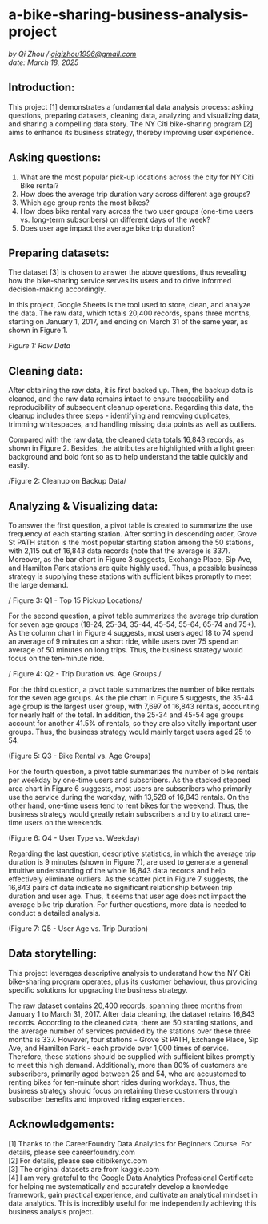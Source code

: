 # a-bike-sharing-business-analysis-project
*by Qi Zhou / qiqizhou1996@gmail.com*  
*date: March 18, 2025*  

## Introduction:
<p>This project [1] demonstrates a fundamental data analysis process: asking questions, preparing datasets, cleaning data, analyzing and visualizing data, and sharing a compelling data story. The NY Citi bike-sharing program [2] aims to enhance its business strategy, thereby improving user experience.</p>  

## Asking questions:
1. What are the most popular pick-up locations across the city for NY Citi Bike rental?  
2. How does the average trip duration vary across different age groups?  
3. Which age group rents the most bikes?  
4. How does bike rental vary across the two user groups (one-time users vs. long-term subscribers) on different days of the week?  
5. Does user age impact the average bike trip duration?

## Preparing datasets:
<p>The dataset [3] is chosen to answer the above questions, thus revealing how the bike-sharing service serves its users and to drive informed decision-making accordingly.</p>
<p>In this project, Google Sheets is the tool used to store, clean, and analyze the data. The raw data, which totals 20,400 records, spans three months, starting on January 1, 2017, and ending on March 31 of the same year, as shown in Figure 1.</p>  

*Figure 1: Raw Data* 

## Cleaning data:
<p>After obtaining the raw data, it is first backed up. Then, the backup data is cleaned, and the raw data remains intact to ensure traceability and reproducibility of subsequent cleanup operations. Regarding this data, the cleanup includes three steps - identifying and removing duplicates, trimming whitespaces, and handling missing data points as well as outliers.</p>    
<p>Compared with the raw data, the cleaned data totals 16,843 records, as shown in Figure 2. Besides, the attributes are highlighted with a light green background and bold font so as to help understand the table quickly and easily.</p>    
<p>/Figure 2: Cleanup on Backup Data/</p>  

## Analyzing & Visualizing data:
<p>To answer the first question, a pivot table is created to summarize the use frequency of each starting station. After sorting in descending order, Grove St PATH station is the most popular starting station among the 50 stations, with 2,115 out of 16,843 data records (note that the average is 337). Moreover, as the bar chart in Figure 3 suggests, Exchange Place, Sip Ave, and Hamilton Park stations are quite highly used. Thus, a possible business strategy is supplying these stations with sufficient bikes promptly to meet the large demand.</p>  
<p>/ Figure 3: Q1 - Top 15 Pickup Locations/ </p>  
<p>For the second question, a pivot table summarizes the average trip duration for seven age groups (18-24, 25-34, 35-44, 45-54, 55-64, 65-74 and 75+). As the column chart in Figure 4 suggests, most users aged 18 to 74 spend an average of 9 minutes on a short ride, while users over 75 spend an average of 50 minutes on long trips. Thus, the business strategy would focus on the ten-minute ride.</p>    
<p>/ Figure 4: Q2 - Trip Duration vs. Age Groups /</p>  
<p>For the third question, a pivot table summarizes the number of bike rentals for the seven age groups. As the pie chart in Figure 5 suggests, the 35-44 age group is the largest user group, with 7,697 of 16,843 rentals, accounting for nearly half of the total. In addition, the 25-34 and 45-54 age groups account for another 41.5% of rentals, so they are also vitally important user groups. Thus, the business strategy would mainly target users aged 25 to 54.</p>    
<p>(Figure 5: Q3 - Bike Rental vs. Age Groups)</p>  
<p>For the fourth question, a pivot table summarizes the number of bike rentals per weekday by one-time users and subscribers. As the stacked stepped area chart in Figure 6 suggests, most users are subscribers who primarily use the service during the workday, with 13,528 of 16,843 rentals. On the other hand, one-time users tend to rent bikes for the weekend. Thus, the business strategy would greatly retain subscribers and try to attract one-time users on the weekends.</p>    
<p>(Figure 6: Q4 - User Type vs. Weekday)</p>  
<p>Regarding the last question, descriptive statistics, in which the average trip duration is 9 minutes (shown in Figure 7), are used to generate a general intuitive understanding of the whole 16,843 data records and help effectively eliminate outliers. As the scatter plot in Figure 7 suggests, the 16,843 pairs of data indicate no significant relationship between trip duration and user age. Thus, it seems that user age does not impact the average bike trip duration. For further questions, more data is needed to conduct a detailed analysis.</p>  
<p>(Figure 7: Q5 - User Age vs. Trip Duration)</p>  

## Data storytelling:
<p>This project leverages descriptive analysis to understand how the NY Citi bike-sharing program operates, plus its customer behaviour, thus providing specific solutions for upgrading the business strategy.</p>  
<p>The raw dataset contains 20,400 records, spanning three months from January 1 to March 31, 2017. After data cleaning, the dataset retains 16,843 records. According to the cleaned data, there are 50 starting stations, and the average number of services provided by the stations over these three months is 337. However, four stations - Grove St PATH, Exchange Place, Sip Ave, and Hamilton Park - each provide over 1,000 times of service. Therefore, these stations should be supplied with sufficient bikes promptly to meet this high demand. Additionally, more than 80% of customers are subscribers, primarily aged between 25 and 54, who are accustomed to renting bikes for ten-minute short rides during workdays. Thus, the business strategy should focus on retaining these customers through subscriber benefits and improved riding experiences.</p>  

## Acknowledgements:
[1] Thanks to the CareerFoundry Data Analytics for Beginners Course. For details, please see careerfoundry.com  
[2] For details, please see citibikenyc.com  
[3] The original datasets are from kaggle.com  
[4] I am very grateful to the Google Data Analytics Professional Certificate for helping me systematically and accurately develop a knowledge framework, gain practical experience, and cultivate an analytical mindset in data analytics. This is incredibly useful for me independently achieving this business analysis project.  
